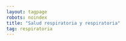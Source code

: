 ```yaml
---
layout: tagpage
robots: noindex
title: "Salud respiratoria y respiratoria"
tag: respiratoria
---
```


